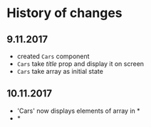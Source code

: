 # History of changes

## 9.11.2017
* created `Cars` component
* `Cars` take _title_ prop and display it on screen
* `Cars` take array as initial state

## 10.11.2017
* 'Cars' now displays elements of array in \*<li>\*